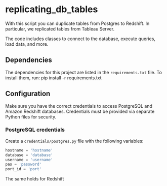 # replicating_db_tables

With this script you can duplicate tables from Postgres to Redshift.
In particular, we replicated tables from Tableau Server.

The code includes classes to connect to the database, execute queries, load data, and more.

## Dependencies

The dependencies for this project are listed in the `requirements.txt` file. To install them, run:
pip install -r requirements.txt


## Configuration

Make sure you have the correct credentials to access PostgreSQL and Amazon Redshift databases. Credentials must be provided via separate Python files for security.

### PostgreSQL credentials

Create a `credentials/postgres.py` file with the following variables:

```python
hostname = 'hostname'
database = 'database'
username = 'username'
pas = 'password'
port_id = 'port'
```

The same holds for Redshift
